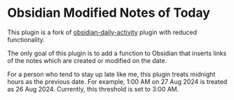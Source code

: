 # Obsidian Modified Notes of Today

This plugin is a fork of [obsidian-daily-activity](https://github.com/trydalch/obsidian-daily-activity) plugin with reduced functionality.

The only goal of this plugin is to add a function to Obsidian that inserts links of the notes which are created or modified on the date.

For a person who tend to stay up late like me, this plugin treats midnight hours as the previous date.
For example, 1:00 AM on 27 Aug 2024 is treated as 26 Aug 2024. Currently, this threshold is set to 3:00 AM.
